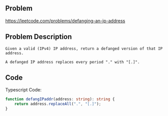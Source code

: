 ## Problem

https://leetcode.com/problems/defanging-an-ip-address

## Problem Description

```
Given a valid (IPv4) IP address, return a defanged version of that IP address.

A defanged IP address replaces every period "." with "[.]".
```

## Code

Typescript Code:

```ts
function defangIPaddr(address: string): string {
    return address.replaceAll(".", "[.]");
}
```
